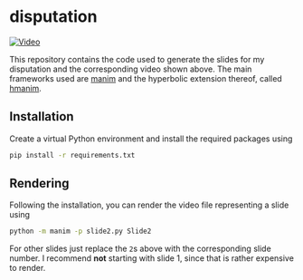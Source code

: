 # disputation

[![Video](https://img.youtube.com/vi/OuHBBrLgHII/0.jpg)](https://youtu.be/OuHBBrLgHII "Watch the video")

This repository contains the code used to generate the slides for my
disputation and the corresponding video shown above. The main frameworks used
are [manim](https://www.manim.community) and the hyperbolic extension
thereof, called [hmanim](https://maxkatzmann.github.io/hmanim/).

## Installation

Create a virtual Python environment and install the required packages using

``` bash
pip install -r requirements.txt
```

## Rendering

Following the installation, you can render the video file representing a slide using

``` bash
python -m manim -p slide2.py Slide2
```

For other slides just replace the `2`s above with the corresponding slide
number. I recommend **not** starting with slide 1, since that is rather
expensive to render.
